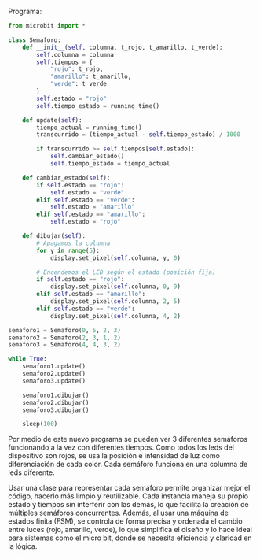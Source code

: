 Programa:
``` py
from microbit import *

class Semaforo:
    def __init__(self, columna, t_rojo, t_amarillo, t_verde):
        self.columna = columna
        self.tiempos = {
            "rojo": t_rojo,
            "amarillo": t_amarillo,
            "verde": t_verde
        }
        self.estado = "rojo"
        self.tiempo_estado = running_time()

    def update(self):
        tiempo_actual = running_time()
        transcurrido = (tiempo_actual - self.tiempo_estado) / 1000

        if transcurrido >= self.tiempos[self.estado]:
            self.cambiar_estado()
            self.tiempo_estado = tiempo_actual

    def cambiar_estado(self):
        if self.estado == "rojo":
            self.estado = "verde"
        elif self.estado == "verde":
            self.estado = "amarillo"
        elif self.estado == "amarillo":
            self.estado = "rojo"

    def dibujar(self):
        # Apagamos la columna
        for y in range(5):
            display.set_pixel(self.columna, y, 0)

        # Encendemos el LED según el estado (posición fija)
        if self.estado == "rojo":
            display.set_pixel(self.columna, 0, 9) 
        elif self.estado == "amarillo":
            display.set_pixel(self.columna, 2, 5)  
        elif self.estado == "verde":
            display.set_pixel(self.columna, 4, 2)  

semaforo1 = Semaforo(0, 5, 2, 3)
semaforo2 = Semaforo(2, 3, 1, 2)
semaforo3 = Semaforo(4, 4, 3, 2)

while True:
    semaforo1.update()
    semaforo2.update()
    semaforo3.update()

    semaforo1.dibujar()
    semaforo2.dibujar()
    semaforo3.dibujar()

    sleep(100) 
```
Por medio de este nuevo programa se pueden ver 3 diferentes semáforos funcionando a la vez con diferentes tiempos. Como todos los leds del dispositivo son rojos, se usa la posición e intensidad de luz como diferenciación de cada color. Cada semáforo funciona en una columna de leds diferente. 

Usar una clase para representar cada semáforo permite organizar mejor el código, hacerlo más limpio y reutilizable. Cada instancia maneja su propio estado y tiempos sin interferir con las demás, lo que facilita la creación de múltiples semáforos concurrentes. Además, al usar una máquina de estados finita (FSM), se controla de forma precisa y ordenada el cambio entre luces (rojo, amarillo, verde), lo que simplifica el diseño y lo hace ideal para sistemas como el micro bit, donde se necesita eficiencia y claridad en la lógica.


